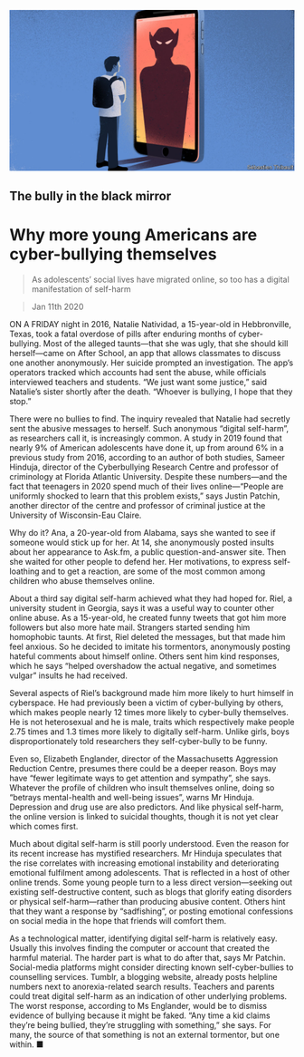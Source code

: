 ![](./images/20200111_USD001_0.jpg)

## The bully in the black mirror

# Why more young Americans are cyber-bullying themselves

> As adolescents’ social lives have migrated online, so too has a digital manifestation of self-harm

> Jan 11th 2020

ON A FRIDAY night in 2016, Natalie Natividad, a 15-year-old in Hebbronville, Texas, took a fatal overdose of pills after enduring months of cyber-bullying. Most of the alleged taunts—that she was ugly, that she should kill herself—came on After School, an app that allows classmates to discuss one another anonymously. Her suicide prompted an investigation. The app’s operators tracked which accounts had sent the abuse, while officials interviewed teachers and students. “We just want some justice,” said Natalie’s sister shortly after the death. “Whoever is bullying, I hope that they stop.”

There were no bullies to find. The inquiry revealed that Natalie had secretly sent the abusive messages to herself. Such anonymous “digital self-harm”, as researchers call it, is increasingly common. A study in 2019 found that nearly 9% of American adolescents have done it, up from around 6% in a previous study from 2016, according to an author of both studies, Sameer Hinduja, director of the Cyberbullying Research Centre and professor of criminology at Florida Atlantic University. Despite these numbers—and the fact that teenagers in 2020 spend much of their lives online—“People are uniformly shocked to learn that this problem exists,” says Justin Patchin, another director of the centre and professor of criminal justice at the University of Wisconsin-Eau Claire.

Why do it? Ana, a 20-year-old from Alabama, says she wanted to see if someone would stick up for her. At 14, she anonymously posted insults about her appearance to Ask.fm, a public question-and-answer site. Then she waited for other people to defend her. Her motivations, to express self-loathing and to get a reaction, are some of the most common among children who abuse themselves online.

About a third say digital self-harm achieved what they had hoped for. Riel, a university student in Georgia, says it was a useful way to counter other online abuse. As a 15-year-old, he created funny tweets that got him more followers but also more hate mail. Strangers started sending him homophobic taunts. At first, Riel deleted the messages, but that made him feel anxious. So he decided to imitate his tormentors, anonymously posting hateful comments about himself online. Others sent him kind responses, which he says “helped overshadow the actual negative, and sometimes vulgar” insults he had received.

Several aspects of Riel’s background made him more likely to hurt himself in cyberspace. He had previously been a victim of cyber-bullying by others, which makes people nearly 12 times more likely to cyber-bully themselves. He is not heterosexual and he is male, traits which respectively make people 2.75 times and 1.3 times more likely to digitally self-harm. Unlike girls, boys disproportionately told researchers they self-cyber-bully to be funny.

Even so, Elizabeth Englander, director of the Massachusetts Aggression Reduction Centre, presumes there could be a deeper reason. Boys may have “fewer legitimate ways to get attention and sympathy”, she says. Whatever the profile of children who insult themselves online, doing so “betrays mental-health and well-being issues”, warns Mr Hinduja. Depression and drug use are also predictors. And like physical self-harm, the online version is linked to suicidal thoughts, though it is not yet clear which comes first.

Much about digital self-harm is still poorly understood. Even the reason for its recent increase has mystified researchers. Mr Hinduja speculates that the rise correlates with increasing emotional instability and deteriorating emotional fulfilment among adolescents. That is reflected in a host of other online trends. Some young people turn to a less direct version—seeking out existing self-destructive content, such as blogs that glorify eating disorders or physical self-harm—rather than producing abusive content. Others hint that they want a response by “sadfishing”, or posting emotional confessions on social media in the hope that friends will comfort them.

As a technological matter, identifying digital self-harm is relatively easy. Usually this involves finding the computer or account that created the harmful material. The harder part is what to do after that, says Mr Patchin. Social-media platforms might consider directing known self-cyber-bullies to counselling services. Tumblr, a blogging website, already posts helpline numbers next to anorexia-related search results. Teachers and parents could treat digital self-harm as an indication of other underlying problems. The worst response, according to Ms Englander, would be to dismiss evidence of bullying because it might be faked. “Any time a kid claims they’re being bullied, they’re struggling with something,” she says. For many, the source of that something is not an external tormentor, but one within. ■